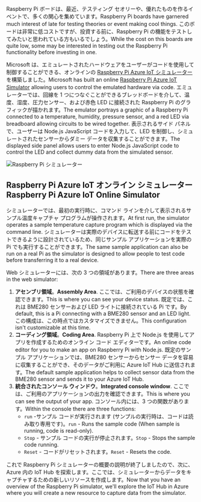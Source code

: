 <span data-ttu-id="076b2-101">Raspberry Pi ボードは、最近、テスティング セオリーや、優れたものを作るイベントで、多くの関心を集めています。</span><span class="sxs-lookup"><span data-stu-id="076b2-101">Raspberry Pi boards have garnered much interest of late for testing theories or event making cool things.</span></span> <span data-ttu-id="076b2-102">このボードは非常に低コストですが、投資する前に、Raspberry Pi の機能をテストしてみたいと思われている方もいるでしょう。</span><span class="sxs-lookup"><span data-stu-id="076b2-102">While the cost on this boards are quite low, some may be interested in testing out the Raspberry Pi functionality before investing in one.</span></span>

<span data-ttu-id="076b2-103">Microsoft は、エミュレートされたハードウェアをユーザーがコードを使用して制御することができる、オンラインの [Raspberry Pi Azure IoT シミュレーター](https://azure-samples.github.io/raspberry-pi-web-simulator?azure-portal=true) を構築しました。</span><span class="sxs-lookup"><span data-stu-id="076b2-103">Microsoft has built an online [Raspberry Pi Azure IoT Simulator](https://azure-samples.github.io/raspberry-pi-web-simulator?azure-portal=true) allowing users to control the emulated hardware via code.</span></span> <span data-ttu-id="076b2-104">エミュレーターでは、回線を 1 つにつなぐことができるブレッドボードを介して、温度、湿度、圧力センサー、および赤色 LED に接続された Raspberry Pi のグラフィックが描かれます。</span><span class="sxs-lookup"><span data-stu-id="076b2-104">The emulator portrays a graphic of a Raspberry Pi connected to a temperature, humidity, pressure sensor, and a red LED via breadboard allowing circuits to be wired together.</span></span> <span data-ttu-id="076b2-105">表示されるサイド パネルで、ユーザーは Node.js JavaScript コードを入力して、LED を制御し、シミュレートされたセンサーからダミー データを収集することができます。</span><span class="sxs-lookup"><span data-stu-id="076b2-105">The displayed side panel allows users to enter Node.js JavaScript code to control the LED and collect dummy data from the simulated sensor.</span></span>

![Raspberry Pi シミュレーター](../media/RaspberryPiSimulator.png)

## <a name="raspberry-pi-azure-iot-online-simulator"></a><span data-ttu-id="076b2-107">Raspberry Pi Azure IoT オンライン シミュレーター</span><span class="sxs-lookup"><span data-stu-id="076b2-107">Raspberry Pi Azure IoT Online Simulator</span></span>

<span data-ttu-id="076b2-108">シミュレーターでは、最初の実行時に、コマンド ラインを介して表示されるサンプル温度キャプチャ プログラムが操作されます。</span><span class="sxs-lookup"><span data-stu-id="076b2-108">At first run, the simulator operates a sample temperature capture program which is displayed via the command line.</span></span> <span data-ttu-id="076b2-109">シミュレーターは実際のデバイスに転送する前にコードをテストできるように設計されているため、同じサンプル アプリケーションを実際の Pi でも実行することができます。</span><span class="sxs-lookup"><span data-stu-id="076b2-109">The same sample application can also be run on a real Pi as the simulator is designed to allow people to test code before transferring it to a real device.</span></span>

<span data-ttu-id="076b2-110">Web シミュレーターには、次の 3 つの領域があります。</span><span class="sxs-lookup"><span data-stu-id="076b2-110">There are three areas in the web simulator:</span></span>

1. <span data-ttu-id="076b2-111">**アセンブリ領域**。</span><span class="sxs-lookup"><span data-stu-id="076b2-111">**Assembly Area**.</span></span> <span data-ttu-id="076b2-112">ここでは、ご利用のデバイスの状態を確認できます。</span><span class="sxs-lookup"><span data-stu-id="076b2-112">This is where you can see your device status.</span></span> <span data-ttu-id="076b2-113">既定では、これは BME280 センサーおよび LED ライトに接続されている Pi です。</span><span class="sxs-lookup"><span data-stu-id="076b2-113">By default, this is a Pi connecting with a BME280 sensor and an LED light.</span></span> <span data-ttu-id="076b2-114">この構成は、この時点ではカスタマイズできません。</span><span class="sxs-lookup"><span data-stu-id="076b2-114">This configuration isn't customizable at this time.</span></span>
2. <span data-ttu-id="076b2-115">**コーディング領域**。</span><span class="sxs-lookup"><span data-stu-id="076b2-115">**Coding Area**.</span></span> <span data-ttu-id="076b2-116">Raspberry Pi 上で Node.js を使用してアプリを作成するためのオンライン コード エディターです。</span><span class="sxs-lookup"><span data-stu-id="076b2-116">An online code editor for you to make an app on Raspberry Pi with Node.js.</span></span> <span data-ttu-id="076b2-117">既定のサンプル アプリケーションでは、BME280 センサーからセンサー データを容易に収集することができ、そのデータがご利用に Azure IoT Hub に送信されます。</span><span class="sxs-lookup"><span data-stu-id="076b2-117">The default sample application helps to collect sensor data from the BME280 sensor and sends it to your Azure IoT Hub.</span></span>
3. <span data-ttu-id="076b2-118">**統合されたコンソール ウィンドウ**。</span><span class="sxs-lookup"><span data-stu-id="076b2-118">**Integrated console window**.</span></span> <span data-ttu-id="076b2-119">ここでは、ご利用のアプリケーションの出力を確認できます。</span><span class="sxs-lookup"><span data-stu-id="076b2-119">This is where you can see the output of your app.</span></span> <span data-ttu-id="076b2-120">コンソール内には、3 つの関数があります。</span><span class="sxs-lookup"><span data-stu-id="076b2-120">Within the console there are three functions:</span></span>
    - <span data-ttu-id="076b2-121">`run` -サンプル コードが実行されます (サンプルの実行時は、コードは読み取り専用です)。</span><span class="sxs-lookup"><span data-stu-id="076b2-121">`run` - Runs the sample code (When sample is running, code is read-only).</span></span>
    - <span data-ttu-id="076b2-122">`Stop` - サンプル コードの実行が停止されます。</span><span class="sxs-lookup"><span data-stu-id="076b2-122">`Stop` - Stops the sample code running.</span></span>
    - <span data-ttu-id="076b2-123">`Reset` - コードがリセットされます。</span><span class="sxs-lookup"><span data-stu-id="076b2-123">`Reset` - Resets the code.</span></span>

<span data-ttu-id="076b2-124">これで Raspberry Pi シミュレーターの概要の説明が終了しましたので、次に、Azure 内の IoT Hub を探索します。ここでは、シミュレーターからデータをキャプチャするための新しいリソースを作成します。</span><span class="sxs-lookup"><span data-stu-id="076b2-124">Now that you have an overview of the Raspberry Pi simulator, we'll explore the IoT Hub in Azure where you will create a new resource to capture data from the simulator.</span></span>

<!-- Reference links 
-   Online Raspberry Pi Emulator:
    <https://docs.microsoft.com/azure/iot-hub/iot-hub-raspberry-pi-web-simulator-get-started>
-   <https://azure-samples.github.io/raspberry-pi-web-simulator/#GetStarted>-->